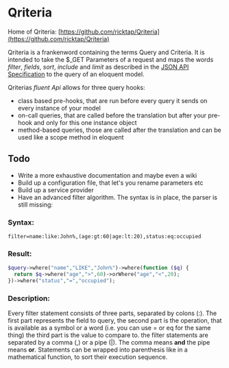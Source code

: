 # Qriteria

Home of Qriteria:
[https://github.com/ricktap/Qriteria](https://github.com/ricktap/Qriteria)

Qriteria is a frankenword containing the terms Query and Criteria.
It is intended to take the $_GET Parameters of a request and maps the words
*filter*, *fields*, *sort*, *include* and *limit* as described in the [JSON API
Specification](http://jsonapi.org/format/#fetching) to the query of an eloquent
model.

Qriterias *fluent Api* allows for three query hooks:
- class based pre-hooks, that are run before every query it sends on every instance of your model
- on-call queries, that are called before the translation but after your pre-hook and only for this one instance object
- method-based queries, those are called after the translation and can be used like a scope method in eloquent

## Todo

- Write a more exhaustive documentation and maybe even a wiki
- Build up a configuration file, that let's you rename parameters etc
- Build up a service provider
- Have an advanced filter algorithm. The syntax is in place, the parser is still
  missing:

### Syntax: 
```
filter=name:like:John%,(age:gt:60|age:lt:20),status:eq:occupied
```

### Result: 
```php
$query->where("name","LIKE","John%")->where(function ($q) { 
  return $q->where("age",">",60)->orWhere("age","<",20);
})->where("status","=","occupied");
```

### Description:
Every filter statement consists of three parts, separated by colons (:). The first
part represents the field to query, the second part is the operation, that is
available as a symbol or a word (i.e. you can use = or eq for the same thing)
the third part is the value to compare to. the filter statements are separated
by a comma (,) or a pipe (|). The comma means **and** the pipe means **or**.
Statements can be wrapped into parenthesis like in a mathematical function, to
sort their execution sequence.
